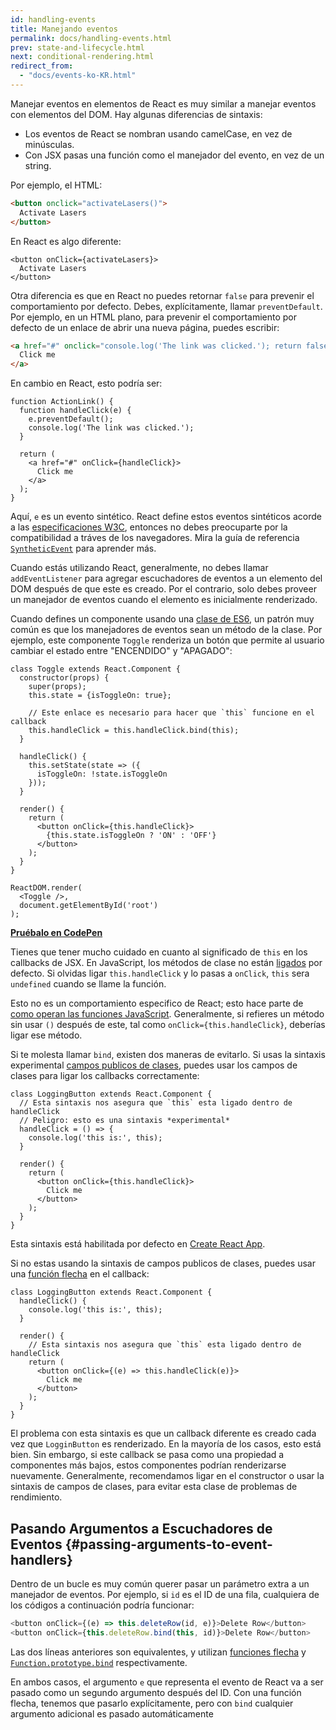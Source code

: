 ```yaml
---
id: handling-events
title: Manejando eventos
permalink: docs/handling-events.html
prev: state-and-lifecycle.html
next: conditional-rendering.html
redirect_from:
  - "docs/events-ko-KR.html"
---
```


Manejar eventos en elementos de React es muy similar a manejar eventos con elementos del DOM. Hay algunas diferencias de sintaxis:

* Los eventos de React se nombran usando camelCase, en vez de minúsculas.
* Con JSX pasas una función como el manejador del evento, en vez de un string.

Por ejemplo, el HTML:

```html
<button onclick="activateLasers()">
  Activate Lasers
</button>
```

En React es algo diferente:

```js{1}
<button onClick={activateLasers}>
  Activate Lasers
</button>
```

Otra diferencia es que en React no puedes retornar `false` para prevenir el comportamiento por defecto. Debes, explícitamente, llamar `preventDefault`. Por ejemplo, en un HTML plano, para prevenir el comportamiento por defecto de un enlace de abrir una nueva página, puedes escribir:

```html
<a href="#" onclick="console.log('The link was clicked.'); return false">
  Click me
</a>
```

En cambio en React, esto podría ser:

```js{2-5,8}
function ActionLink() {
  function handleClick(e) {
    e.preventDefault();
    console.log('The link was clicked.');
  }

  return (
    <a href="#" onClick={handleClick}>
      Click me
    </a>
  );
}
```

Aquí, `e` es un evento sintético. React define estos eventos sintéticos acorde a las [especificaciones W3C](https://www.w3.org/TR/DOM-Level-3-Events/), entonces no debes preocuparte por la compatibilidad a tráves de los navegadores. Mira la guía de referencia [`SyntheticEvent`](/docs/events.html) para aprender más.

Cuando estás utilizando React, generalmente, no debes llamar `addEventListener` para agregar escuchadores de eventos a un elemento del DOM después de que este es creado. Por el contrario, solo debes proveer un manejador de eventos cuando el elemento es inicialmente renderizado.

Cuando defines un componente usando una [clase de ES6](https://developer.mozilla.org/es/docs/Web/JavaScript/Referencia/Classes), un patrón muy común es que los manejadores de eventos sean un método de la clase. Por ejemplo, este componente `Toggle` renderiza un botón que permite al usuario cambiar el estado entre "ENCENDIDO" y "APAGADO":

```js{6,7,10-14,18}
class Toggle extends React.Component {
  constructor(props) {
    super(props);
    this.state = {isToggleOn: true};

    // Este enlace es necesario para hacer que `this` funcione en el callback
    this.handleClick = this.handleClick.bind(this);
  }

  handleClick() {
    this.setState(state => ({
      isToggleOn: !state.isToggleOn
    }));
  }

  render() {
    return (
      <button onClick={this.handleClick}>
        {this.state.isToggleOn ? 'ON' : 'OFF'}
      </button>
    );
  }
}

ReactDOM.render(
  <Toggle />,
  document.getElementById('root')
);
```

[**Pruébalo en CodePen**](http://codepen.io/gaearon/pen/xEmzGg?editors=0010)

Tienes que tener mucho cuidado en cuanto al significado de `this` en los callbacks de JSX. En JavaScript, los métodos de clase no están [ligados](https://developer.mozilla.org/en/docs/Web/JavaScript/Reference/Global_objects/Function/bind) por defecto. Si olvidas ligar `this.handleClick` y lo pasas a `onClick`, `this` sera `undefined` cuando se llame la función.

Esto no es un comportamiento especifico de React; esto hace parte de [como operan las funciones JavaScript](https://www.smashingmagazine.com/2014/01/understanding-javascript-function-prototype-bind/). Generalmente, si refieres un método sin usar `()` después de este, tal como `onClick={this.handleClick}`, deberías ligar ese método.

Si te molesta llamar `bind`, existen dos maneras de evitarlo. Si usas la sintaxis experimental [campos publicos de clases](https://babeljs.io/docs/plugins/transform-class-properties/), puedes usar los campos de clases para ligar los callbacks correctamente:

```js{2-6}
class LoggingButton extends React.Component {
  // Esta sintaxis nos asegura que `this` esta ligado dentro de handleClick
  // Peligro: esto es una sintaxis *experimental*
  handleClick = () => {
    console.log('this is:', this);
  }

  render() {
    return (
      <button onClick={this.handleClick}>
        Click me
      </button>
    );
  }
}
```

Esta sintaxis está habilitada por defecto en [Create React App](https://github.com/facebookincubator/create-react-app).

Si no estas usando la sintaxis de campos publicos de clases, puedes usar una [función flecha](https://developer.mozilla.org/en/docs/Web/JavaScript/Reference/Functions/Arrow_functions) en el callback:

```js{7-9}
class LoggingButton extends React.Component {
  handleClick() {
    console.log('this is:', this);
  }

  render() {
    // Esta sintaxis nos asegura que `this` esta ligado dentro de handleClick
    return (
      <button onClick={(e) => this.handleClick(e)}>
        Click me
      </button>
    );
  }
}
```

El problema con esta sintaxis es que un callback diferente es creado cada vez que `LogginButton` es renderizado. En la mayoría de los casos, esto está bien. Sin embargo, si este callback se pasa como una propiedad a componentes más bajos, estos componentes podrían renderizarse nuevamente. Generalmente, recomendamos ligar en el constructor o usar la sintaxis de campos de clases, para evitar esta clase de problemas de rendimiento.

## Pasando Argumentos a Escuchadores de Eventos {#passing-arguments-to-event-handlers}

Dentro de un bucle es muy común querer pasar un parámetro extra a un manejador de eventos. Por ejemplo, si `id` es el ID de una fila, cualquiera de los códigos a continuación podría funcionar:

```js
<button onClick={(e) => this.deleteRow(id, e)}>Delete Row</button>
<button onClick={this.deleteRow.bind(this, id)}>Delete Row</button>
```

Las dos líneas anteriores son equivalentes, y utilizan [funciones flecha](https://developer.mozilla.org/en-US/docs/Web/JavaScript/Reference/Functions/Arrow_functions) y [`Function.prototype.bind`](https://developer.mozilla.org/en-US/docs/Web/JavaScript/Reference/Global_objects/Function/bind) respectivamente.

En ambos casos, el argumento `e` que representa el evento de React va a ser pasado como un segundo argumento después del ID. Con una función flecha, tenemos que pasarlo explícitamente, pero con `bind` cualquier argumento adicional es pasado automáticamente
